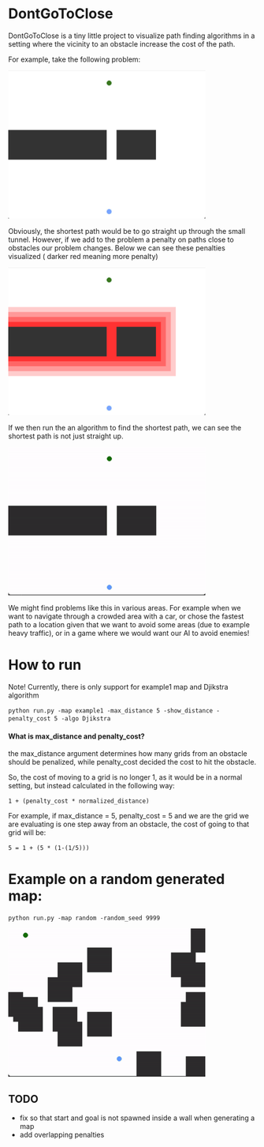 # DontGoToClose

DontGoToClose is a tiny little project to visualize path finding algorithms in a setting where the vicinity to an obstacle increase the cost of the path.

For example, take the following problem:

<img src="docs/example1.png" width="400" />

Obviously, the shortest path would be to go straight up through the small tunnel. However, if we add to the problem a penalty on paths close to obstacles our problem changes. Below we can see these penalties visualized ( darker red meaning more penalty)

<img src="docs/example1_2.png" width="400" />

If we then run the an algorithm to find the shortest path, we can see the shortest path is not just straight up.

<img src="docs/example1.gif" width="400" />

We might find problems like this in various areas. For example when we want to navigate through a crowded area with a car, or chose the fastest path to a location given that we want to avoid some areas (due to example heavy traffic), or in a game where we would want our AI to avoid enemies!


# How to run

Note! Currently, there is only support for example1 map and Djikstra algorithm

    python run.py -map example1 -max_distance 5 -show_distance -penalty_cost 5 -algo Djikstra


#### What is max_distance and penalty_cost?
the max_distance argument determines how many grids from an obstacle should be penalized, while penalty_cost decided the cost to hit the obstacle.

So, the cost of moving to a grid is no longer 1, as it would be in a normal setting, but instead calculated in the following way:

    1 + (penalty_cost * normalized_distance)


For example, if max_distance = 5, penalty_cost = 5 and we are the grid we are evaluating is one step away from an obstacle, the cost of going to that grid will be:

    5 = 1 + (5 * (1-(1/5))) 


# Example on a random generated map:

    python run.py -map random -random_seed 9999


<img src="docs/random_map.gif" width="400" />



## TODO

- fix so that start and goal is not spawned inside a wall when generating a map
- add overlapping penalties

